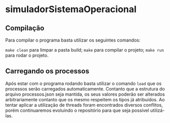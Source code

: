 # simuladorSistemaOperacional
  

## Compilação


Para compilar o programa basta utilizar os seguintes comandos:

``make clean`` para limpar a pasta build;
``make`` para compilar o projeto;
``make run`` para rodar o projeto.

## Carregando os processos

Após estar com o programa rodando basta utilizar o comando ``load`` que os processos serão carregados automaticamente. Contanto que a estrutura do arquivo processos.json seja mantida, os seus valores poderão ser alterados arbitrariamente contanto que os mesmo respeitem os tipos já atribuidos. Ao tentar aplicar a utilização de threads foram encontrados diversos conflitos, porém continuaremos evoluindo o repositório para que seja possível utilizá-las.
